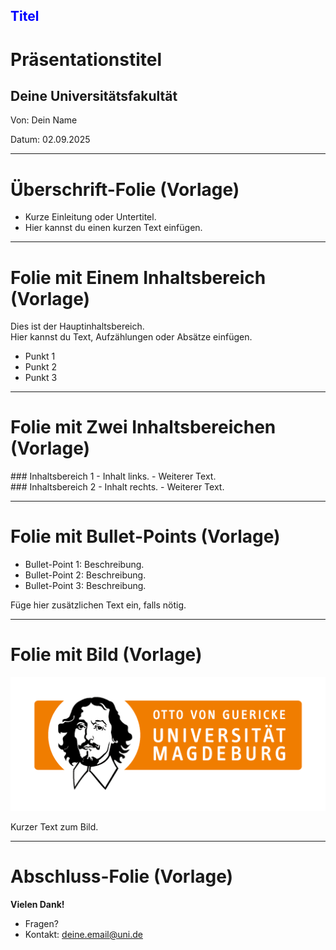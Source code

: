 <!-- 
link: https://raw.githubusercontent.com/dabusse9/LiaTry/refs/heads/main/Vorlage.css
-->

## <span style="color:blue"> Titel </span>

<div class="title-slide">
  <h1>Präsentationstitel</h1>
  <h2>Deine Universitätsfakultät</h2>
  <p class="title-meta">Von: Dein Name</p>
  <p class="title-meta">Datum: 02.09.2025</p>
</div>

<div class="footer-logo"></div>

---

# Überschrift-Folie (Vorlage)

- Kurze Einleitung oder Untertitel.
- Hier kannst du einen kurzen Text einfügen.

<div class="footer-logo"></div>

---

# Folie mit Einem Inhaltsbereich (Vorlage)

Dies ist der Hauptinhaltsbereich.  
Hier kannst du Text, Aufzählungen oder Absätze einfügen.  

- Punkt 1
- Punkt 2
- Punkt 3

<div class="footer-logo"></div>

---

# Folie mit Zwei Inhaltsbereichen (Vorlage)

<div class="two-columns">
  <div class="column">
    ### Inhaltsbereich 1
    - Inhalt links.
    - Weiterer Text.
  </div>
  <div class="column">
    ### Inhaltsbereich 2
    - Inhalt rechts.
    - Weiterer Text.
  </div>
</div>

<div class="footer-logo"></div>

---

# Folie mit Bullet-Points (Vorlage)

- Bullet-Point 1: Beschreibung.
- Bullet-Point 2: Beschreibung.
- Bullet-Point 3: Beschreibung.

Füge hier zusätzlichen Text ein, falls nötig.

<div class="footer-logo"></div>

---

# Folie mit Bild (Vorlage)

![Beschreibung des Bildes](https://github.com/dabusse9/LiaTry/raw/main/FHW.png)

Kurzer Text zum Bild.

<div class="footer-logo"></div>

---

# Abschluss-Folie (Vorlage)
**Vielen Dank!**

- Fragen?
- Kontakt: deine.email@uni.de

<div class="footer-logo"></div>

